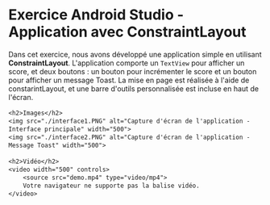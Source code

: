 <html lang="fr">
<head>
    <meta charset="UTF-8">
    <meta name="viewport" content="width=device-width, initial-scale=1.0">
    <title>Exercice Android Studio avec ConstraintLayout</title>
</head>
<body>
    <h1>Exercice Android Studio - Application avec ConstraintLayout</h1>
    <p>Dans cet exercice, nous avons développé une application simple en utilisant <strong>ConstraintLayout</strong>. L'application comporte un <code>TextView</code> pour afficher un score, et deux boutons : un bouton pour incrémenter le score et un bouton pour afficher un message Toast. La mise en page est réalisée à l'aide de constarintLayout, et une barre d'outils personnalisée est incluse en haut de l'écran.</p>

    <h2>Images</h2>
    <img src="./interface1.PNG" alt="Capture d'écran de l'application - Interface principale" width="500">
    <img src="./interface2.PNG" alt="Capture d'écran de l'application - Message Toast" width="500">

    <h2>Vidéo</h2>
    <video width="500" controls>
        <source src="demo.mp4" type="video/mp4">
        Votre navigateur ne supporte pas la balise vidéo.
    </video>
</body>
</html>

